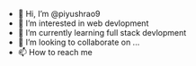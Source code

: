 - 👋 Hi, I’m @piyushrao9
- 👀 I’m interested in web devlopment
- 🌱 I’m currently learning full stack devlopment
- 💞️ I’m looking to collaborate on ...
- 📫 How to reach me 

<!---
piyushrao9/piyushrao9 is a ✨ special ✨ repository because its `README.md` (this file) appears on your GitHub profile.
You can click the Preview link to take a look at your changes.
--->
